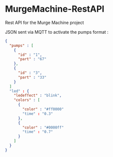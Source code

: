 # MurgeMachine-RestAPI
Rest API for the Murge Machine project


JSON sent via MQTT to activate the pumps format : 
```json
{
  "pumps" : [
    {
      "id" : "1",
      "part" : "67"
    },
    {
      "id" : "3",
      "part" : "33"
    }
  ]
  "led" : {
    "ledeffect" : "blink",
    "colors" : [
      {
        "color" : "#ff0000"
        "time" : "0.3"
      },
      {
        "color" : "#0000ff"
        "time" : "0.7"
      }
    ]
  }
}
```
